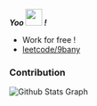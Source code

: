 
***Yoo <img src="https://media.giphy.com/media/hvRJCLFzcasrR4ia7z/giphy.gif" width="30"> !***

- Work for free ! 
- [leetcode/9bany](https://leetcode.com/9bany)

### Contribution
![ Github Stats Graph](https://github-profile-summary-cards.vercel.app/api/cards/profile-details?username=9bany&theme=default&hide_border=true)
